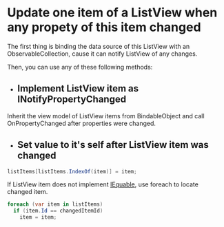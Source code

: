 # Update one item of a ListView when any propety of this item changed

The first thing is binding the data source of this ListView with an ObservableCollection, cause it can notify ListView of any changes.

Then, you can use any of these following methods:

- ## Implement ListView item as INotifyPropertyChanged

Inherit the view model of ListView items from BindableObject and call OnPropertyChanged after properties were changed.

- ## Set value to it's self after ListView item was changed
```c#
listItems[listItems.IndexOf(item)] = item;
```
If ListView item does not implement [IEquable](https://docs.microsoft.com/en-us/dotnet/api/system.iequatable-1?view=netcore-3.1), use foreach to locate changed item.
```c#
foreach (var item in listItems)
  if (item.Id == changedItemId)
    item = item;
```
